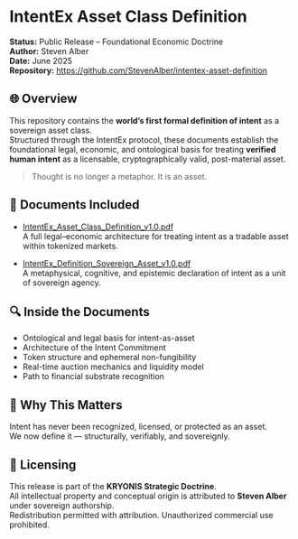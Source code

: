 # IntentEx Asset Class Definition

**Status:** Public Release – Foundational Economic Doctrine  
**Author:** Steven Alber  
**Date:** June 2025  
**Repository:** https://github.com/StevenAlber/intentex-asset-definition

## 🌐 Overview

This repository contains the **world’s first formal definition of intent** as a sovereign asset class.  
Structured through the IntentEx protocol, these documents establish the foundational legal, economic, and ontological basis for treating **verified human intent** as a licensable, cryptographically valid, post-material asset.

> Thought is no longer a metaphor. It is an asset.

## 📄 Documents Included

- [IntentEx_Asset_Class_Definition_v1.0.pdf](IntentEx_Asset_Class_Definition_v1.0.pdf)  
  A full legal–economic architecture for treating intent as a tradable asset within tokenized markets.

- [IntentEx_Definition_Sovereign_Asset_v1.0.pdf](IntentEx_Definition_Sovereign_Asset_v1.0.pdf)  
  A metaphysical, cognitive, and epistemic declaration of intent as a unit of sovereign agency.

## 🔍 Inside the Documents

- Ontological and legal basis for intent-as-asset  
- Architecture of the Intent Commitment  
- Token structure and ephemeral non-fungibility  
- Real-time auction mechanics and liquidity model  
- Path to financial substrate recognition

## 🧠 Why This Matters

Intent has never been recognized, licensed, or protected as an asset.  
We now define it — structurally, verifiably, and sovereignly.

## 📌 Licensing

This release is part of the **KRYONIS Strategic Doctrine**.  
All intellectual property and conceptual origin is attributed to **Steven Alber** under sovereign authorship.  
Redistribution permitted with attribution. Unauthorized commercial use prohibited.
